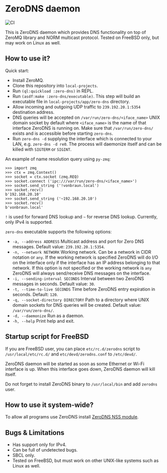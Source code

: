 # ZeroDNS daemon
![CI](https://github.com/shamazmazum/zero-dns/workflows/CI/badge.svg)

This is ZeroDNS daemon which provides DNS functionality on top of ZeroMQ library
and NORM multicast protocol. Tested on FreeBSD only, but may work on Linux as
well.

## How to use it?

Quick start:

* Install ZeroMQ.
* Clone this repository into `local-projects`.
* Run `(ql:quickload :zero-dns)` in REPL.
* Run `(asdf:make :zero-dns/executable)`. This step will build an executable
  file in `local-projects/app/zero-dns` directory.
* Allow incoming and outgoing UDP traffic to `239.192.20.1:5354` destination
  address.
* DNS queries will be accepted on `/var/run/zero-dns/<iface_name>` UNIX domain
  socket by default where `<iface_name>` is the name of that interface ZeroDNS is
  running on. Make sure that `/var/run/zero-dns/` exists and is
  accessible before starting `zero-dns`.
* Run `zero-dns -d` supplying the interface which is connected to your LAN,
  e.g. `zero-dns -d re0`. The process will daemonize itself and can be killed
  with `SIGTERM` or `SIGINT`.

An example of name resolution query using `py-zmq`:

~~~~
>>> import zmq
>>> ctx = zmq.Context()
>>> socket = ctx.socket (zmq.REQ)
>>> socket.connect ('ipc:///var/run/zero-dns/<iface_name>')
>>> socket.send_string ('!vonbraun.local')
>>> socket.recv()
b'192.168.20.10'
>>> socket.send_string ('~192.168.20.10')
>>> socket.recv()
b'vonbraun.local'
~~~~

`!` is used for forward DNS lookup and `~` for reverse DNS lookup. Currently,
only IPv4 is supported.

`zero-dns` executable supports the following options:

* `-a, --address ADDRESS` Multicast address and port for Zero DNS
  messages. Default value: `239.192.20.1:5354`.
* `-n, --network NETWORK` Working network. Can be a network in CIDR notation or
  `any`. If the working network is specified ZeroDNS will do I/O on the
  interface only if the interface has an IP address belonging to that
  network. If this option is not specified or the working network is `any`
  ZeroDNS will always send/receive DNS messages on the interface.
* `-i, --sending-interval SECONDS` Interval between two ZeroDNS messages in
  seconds. Default value: `30`.
* `-t, --time-to-live SECONDS` Time before ZeroDNS entry expiration in
  seconds. Default: `120`.
* `-q, --socket-directory DIRECTORY` Path to a directory where UNIX domain
  sockets for DNS queries will be created. Default value: `/var/run/zero-dns/`.
* `-d, --daemonize` Run as a daemon.
* `-h, --help` Print help and exit.

## Startup script for FreeBSD

If you are FreeBSD user, you can place `etc/rc.d/zerodns` script to
`/usr/local/etc/rc.d/` and `etc/devd/zerodns.conf` to `/etc/devd/`.

ZeroDNS daemon will be started as soon as some Ethernet or Wi-Fi interface is
up. When this interface goes down, ZeroDNS daemon will kill itself.

Do not forget to install ZeroDNS binary to `/usr/local/bin` and add `zerodns`
user.

## How to use it system-wide?

To allow all programs use ZeroDNS install [ZeroDNS NSS
module](https://github.com/shamazmazum/nss-zero-dns).

## Bugs & Limitations

* Has support only for IPv4.
* Can be full of undetected bugs.
* SBCL only.
* Tested on FreeBSD, but must work on other UNIX-like systems such as Linux as
  well.

